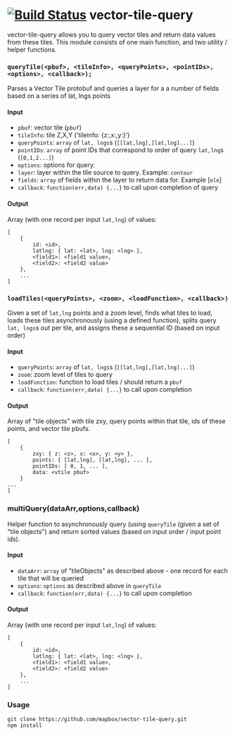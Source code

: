 [![Build Status](https://travis-ci.org/mapbox/vector-tile-query.svg?branch=master)](https://travis-ci.org/mapbox/vector-tile-query)
vector-tile-query
================

vector-tile-query allows you to query vector tiles and return data values from these tiles. This module consists of one main function, and two utility / helper functions.

### `queryTile(<pbuf>, <tileInfo>, <queryPoints>, <pointIDs>, <options>, <callback>);`

Parses a Vector Tile protobuf and queries a layer for a a number of fields based on a series of lat, lngs points

#### Input

* `pbuf`: vector tile (`pbuf`)
* `tileInfo`: tile Z,X,Y ('tileinfo: {z:<z>,x:<x>,y:<y>}')
* `queryPoints`: `array` of `lat, lngs`s (`[[lat,lng],[lat,lng]...]`)
* `pointIDs`: `array` of point IDs that correspond to order of query `lat,lng`s (`[0,1,2...]`)
* `options`: options for query:
 * `layer`: layer within the tile source to query. Example: `contour`
 * `fields`: `array` of fields within the layer to return data for. Example [`ele`]
* `callback`: `function(err,data) {...}` to call upon completion of query

#### Output

Array (with one record per input `lat,lng`) of values:
```
[
    {
        id: <id>,
        latlng: { lat: <lat>, lng: <lng> },
        <field1>: <field1 value>,
        <field2>: <field2 value>
    },
    ...
]
```

### `loadTiles(<queryPoints>, <zoom>, <loadFunction>, <callback>)`

Given a set of `lat,lng` points and a zoom level, finds what tiles to load, loads these tiles asynchronously (using a defined function), splits query `lat, lngs`s out per tile, and assigns these a sequential ID (based on input order)

#### Input

* `queryPoints`: `array` of `lat, lngs`s (`[[lat,lng],[lat,lng]...]`)
* `zoom`: zoom level of tiles to query
* `loadFunction`: function to load tiles / should return a `pbuf`
* `callback`: `function(err,data) {...}` to call upon completion

#### Output
Array of "tile objects" with tile zxy, query points within that tile, ids of these points, and vector tile pbufs.
```
[
    {
        zxy: { z: <z>, x: <x>, y: <y> },
        points: [ [lat,lng], [lat,lng], ... ],
        pointIDs: [ 0, 1, ... ],
        data: <vtile pbuf>
    } 
...
]
```

### multiQuery(dataArr,options,callback)

Helper function to asynchronously query (using `queryTile` (given a set of "tile objects") and return sorted values (based on input order / input point ids).

#### Input

* `dataArr`: `array` of "tileObjects" as described above - one record for each tile that will be queried
* `options`: `options` as described above in `queryTile`
* `callback`: `function(err,data) {...}` to call upon completion

#### Output

Array (with one record per input `lat,lng`) of values:
```
[
    {
        id: <id>,
        latlng: { lat: <lat>, lng: <lng> },
        <field1>: <field1 value>,
        <field2>: <field2 value>
    },
    ...
]
```

### Usage
```
git clone https://github.com/mapbox/vector-tile-query.git
npm install
```
